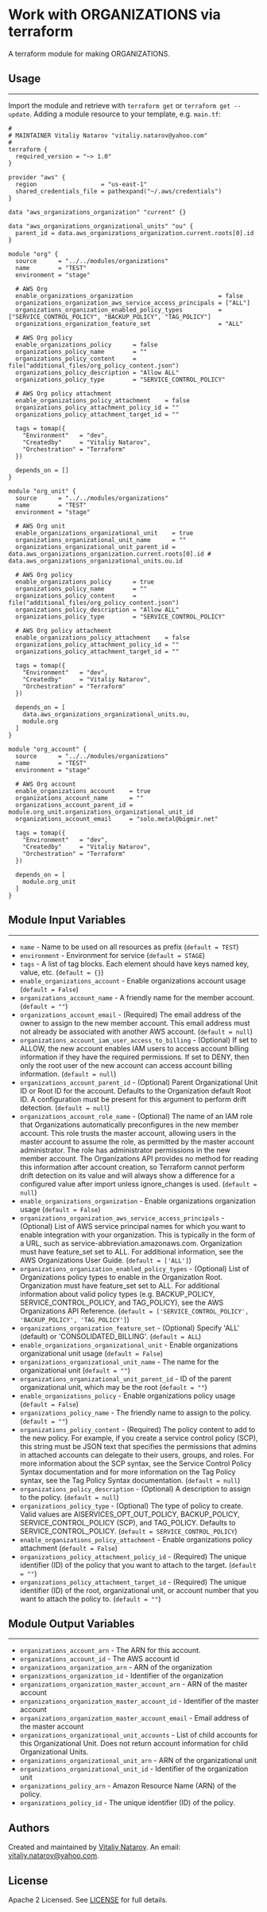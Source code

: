 # Work with ORGANIZATIONS via terraform

A terraform module for making ORGANIZATIONS.


## Usage
----------------------
Import the module and retrieve with ```terraform get``` or ```terraform get --update```. Adding a module resource to your template, e.g. `main.tf`:

```
#
# MAINTAINER Vitaliy Natarov "vitaliy.natarov@yahoo.com"
#
terraform {
  required_version = "~> 1.0"
}

provider "aws" {
  region                  = "us-east-1"
  shared_credentials_file = pathexpand("~/.aws/credentials")
}

data "aws_organizations_organization" "current" {}

data "aws_organizations_organizational_units" "ou" {
  parent_id = data.aws_organizations_organization.current.roots[0].id
}

module "org" {
  source      = "../../modules/organizations"
  name        = "TEST"
  environment = "stage"

  # AWS Org 
  enable_organizations_organization                        = false
  organizations_organization_aws_service_access_principals = ["ALL"]
  organizations_organization_enabled_policy_types          = ["SERVICE_CONTROL_POLICY", "BACKUP_POLICY", "TAG_POLICY"]
  organizations_organization_feature_set                   = "ALL"

  # AWS Org policy
  enable_organizations_policy      = false
  organizations_policy_name        = ""
  organizations_policy_content     = file("additional_files/org_policy_content.json")
  organizations_policy_description = "Allow ALL"
  organizations_policy_type        = "SERVICE_CONTROL_POLICY"

  # AWS Org policy attachment
  enable_organizations_policy_attachment    = false
  organizations_policy_attachment_policy_id = ""
  organizations_policy_attachment_target_id = ""

  tags = tomap({
    "Environment"   = "dev",
    "Createdby"     = "Vitaliy Natarov",
    "Orchestration" = "Terraform"
  })

  depends_on = []
}

module "org_unit" {
  source      = "../../modules/organizations"
  name        = "TEST"
  environment = "stage"

  # AWS Org unit
  enable_organizations_organizational_unit    = true
  organizations_organizational_unit_name      = ""
  organizations_organizational_unit_parent_id = data.aws_organizations_organization.current.roots[0].id # data.aws_organizations_organizational_units.ou.id

  # AWS Org policy
  enable_organizations_policy      = true
  organizations_policy_name        = ""
  organizations_policy_content     = file("additional_files/org_policy_content.json")
  organizations_policy_description = "Allow ALL"
  organizations_policy_type        = "SERVICE_CONTROL_POLICY"

  # AWS Org policy attachment
  enable_organizations_policy_attachment    = false
  organizations_policy_attachment_policy_id = ""
  organizations_policy_attachment_target_id = ""

  tags = tomap({
    "Environment"   = "dev",
    "Createdby"     = "Vitaliy Natarov",
    "Orchestration" = "Terraform"
  })

  depends_on = [
    data.aws_organizations_organizational_units.ou,
    module.org
  ]
}

module "org_account" {
  source      = "../../modules/organizations"
  name        = "TEST"
  environment = "stage"

  # AWS Org account
  enable_organizations_account    = true
  organizations_account_name      = ""
  organizations_account_parent_id = module.org_unit.organizations_organizational_unit_id
  organizations_account_email     = "solo.metal@bigmir.net"

  tags = tomap({
    "Environment"   = "dev",
    "Createdby"     = "Vitaliy Natarov",
    "Orchestration" = "Terraform"
  })

  depends_on = [
    module.org_unit
  ]
}
```

## Module Input Variables
----------------------
- `name` - Name to be used on all resources as prefix (`default = TEST`)
- `environment` - Environment for service (`default = STAGE`)
- `tags` - A list of tag blocks. Each element should have keys named key, value, etc. (`default = {}`)
- `enable_organizations_account` - Enable organizations account usage (`default = False`)
- `organizations_account_name` - A friendly name for the member account. (`default = ""`)
- `organizations_account_email` - (Required) The email address of the owner to assign to the new member account. This email address must not already be associated with another AWS account. (`default = null`)
- `organizations_account_iam_user_access_to_billing` - (Optional) If set to ALLOW, the new account enables IAM users to access account billing information if they have the required permissions. If set to DENY, then only the root user of the new account can access account billing information. (`default = null`)
- `organizations_account_parent_id` - (Optional) Parent Organizational Unit ID or Root ID for the account. Defaults to the Organization default Root ID. A configuration must be present for this argument to perform drift detection. (`default = null`)
- `organizations_account_role_name` - (Optional) The name of an IAM role that Organizations automatically preconfigures in the new member account. This role trusts the master account, allowing users in the master account to assume the role, as permitted by the master account administrator. The role has administrator permissions in the new member account. The Organizations API provides no method for reading this information after account creation, so Terraform cannot perform drift detection on its value and will always show a difference for a configured value after import unless ignore_changes is used. (`default = null`)
- `enable_organizations_organization` - Enable organizations organization usage (`default = False`)
- `organizations_organization_aws_service_access_principals` - (Optional) List of AWS service principal names for which you want to enable integration with your organization. This is typically in the form of a URL, such as service-abbreviation.amazonaws.com. Organization must have feature_set set to ALL. For additional information, see the AWS Organizations User Guide. (`default = ['ALL']`)
- `organizations_organization_enabled_policy_types` - (Optional) List of Organizations policy types to enable in the Organization Root. Organization must have feature_set set to ALL. For additional information about valid policy types (e.g. BACKUP_POLICY, SERVICE_CONTROL_POLICY, and TAG_POLICY), see the AWS Organizations API Reference. (`default = ['SERVICE_CONTROL_POLICY', 'BACKUP_POLICY', 'TAG_POLICY']`)
- `organizations_organization_feature_set` - (Optional) Specify 'ALL' (default) or 'CONSOLIDATED_BILLING'. (`default = ALL`)
- `enable_organizations_organizational_unit` - Enable organizations organizational unit usage (`default = False`)
- `organizations_organizational_unit_name` - The name for the organizational unit (`default = ""`)
- `organizations_organizational_unit_parent_id` - ID of the parent organizational unit, which may be the root (`default = ""`)
- `enable_organizations_policy` - Enable organizations policy usage (`default = False`)
- `organizations_policy_name` - The friendly name to assign to the policy. (`default = ""`)
- `organizations_policy_content` - (Required) The policy content to add to the new policy. For example, if you create a service control policy (SCP), this string must be JSON text that specifies the permissions that admins in attached accounts can delegate to their users, groups, and roles. For more information about the SCP syntax, see the Service Control Policy Syntax documentation and for more information on the Tag Policy syntax, see the Tag Policy Syntax documentation. (`default = null`)
- `organizations_policy_description` - (Optional) A description to assign to the policy. (`default = null`)
- `organizations_policy_type` - (Optional) The type of policy to create. Valid values are AISERVICES_OPT_OUT_POLICY, BACKUP_POLICY, SERVICE_CONTROL_POLICY (SCP), and TAG_POLICY. Defaults to SERVICE_CONTROL_POLICY. (`default = SERVICE_CONTROL_POLICY`)
- `enable_organizations_policy_attachment` - Enable organizations policy attachment (`default = False`)
- `organizations_policy_attachment_policy_id` - (Required) The unique identifier (ID) of the policy that you want to attach to the target. (`default = ""`)
- `organizations_policy_attachment_target_id` - (Required) The unique identifier (ID) of the root, organizational unit, or account number that you want to attach the policy to. (`default = ""`)

## Module Output Variables
----------------------
- `organizations_account_arn` - The ARN for this account.
- `organizations_account_id` - The AWS account id
- `organizations_organization_arn` - ARN of the organization
- `organizations_organization_id` - Identifier of the organization
- `organizations_organization_master_account_arn` - ARN of the master account
- `organizations_organization_master_account_id` - Identifier of the master account
- `organizations_organization_master_account_email` - Email address of the master account
- `organizations_organizational_unit_accounts` - List of child accounts for this Organizational Unit. Does not return account information for child Organizational Units.
- `organizations_organizational_unit_arn` - ARN of the organizational unit
- `organizations_organizational_unit_id` - Identifier of the organization unit
- `organizations_policy_arn` - Amazon Resource Name (ARN) of the policy.
- `organizations_policy_id` - The unique identifier (ID) of the policy.


## Authors

Created and maintained by [Vitaliy Natarov](https://github.com/SebastianUA). An email: [vitaliy.natarov@yahoo.com](vitaliy.natarov@yahoo.com).

## License

Apache 2 Licensed. See [LICENSE](https://github.com/SebastianUA/terraform/blob/master/LICENSE) for full details.
